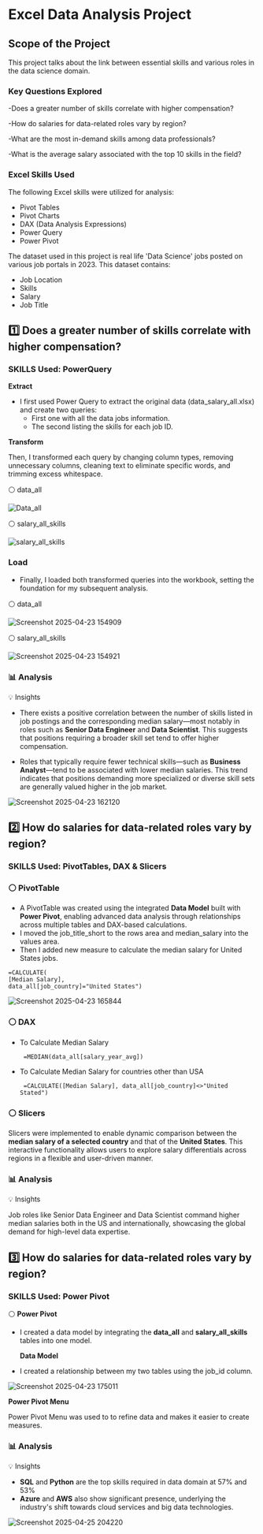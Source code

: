 # Excel Data Analysis Project
 
## Scope of the Project

This project talks about the link between essential skills and various roles in the data science domain. 

### Key Questions Explored

-Does a greater number of skills correlate with higher compensation?

-How do salaries for data-related roles vary by region?

-What are the most in-demand skills among data professionals?

-What is the average salary associated with the top 10 skills in the field?

### Excel Skills Used
The following Excel skills were utilized for analysis:

- Pivot Tables
- Pivot Charts
- DAX (Data Analysis Expressions)
- Power Query
- Power Pivot


The dataset used in this project is real life 'Data Science' jobs posted on various job portals in 2023. This dataset contains:

- Job Location
- Skills
- Salary
- Job Title

## :one: Does a greater number of skills correlate with higher compensation?

### SKILLS Used: PowerQuery

**Extract**

- I first used Power Query to extract the original data (data_salary_all.xlsx) and create two queries:
    - First one with all the data jobs information.
    - The second listing the skills for each job ID.

 **Transform**
 
   Then, I transformed each query by changing column types, removing unnecessary columns, cleaning text to eliminate specific words, and trimming excess whitespace.

   :white_circle: data_all

   ![Data_all](https://github.com/user-attachments/assets/4325b0fb-8aab-4e85-afd8-61c09a20e91f)

   :white_circle: salary_all_skills

   ![salary_all_skills](https://github.com/user-attachments/assets/79e7e45c-fd60-441a-a679-b53f8a5d1e8d)

### Load

- Finally, I loaded both transformed queries into the workbook, setting the foundation for my subsequent analysis.
  
:white_circle: data_all


![Screenshot 2025-04-23 154909](https://github.com/user-attachments/assets/1619c70a-dde6-4910-ba1e-207274ff6ab1)

:white_circle: salary_all_skills


![Screenshot 2025-04-23 154921](https://github.com/user-attachments/assets/8079c4e2-d7f5-4831-ac49-01675872fe21)

### 📊 Analysis

 💡 Insights
 
 - There exists a positive correlation between the number of skills listed in job postings and the corresponding median salary—most notably in roles such as **Senior Data Engineer** and **Data Scientist**. This suggests that positions requiring a broader skill set tend to offer higher compensation.
     
 - Roles that typically require fewer technical skills—such as **Business Analyst**—tend to be associated with lower median salaries. This trend indicates that positions demanding more specialized or diverse skill sets are generally valued higher in the job market.
     
![Screenshot 2025-04-23 162120](https://github.com/user-attachments/assets/8b757cb3-5d5c-4de9-83df-e78c02f0dcec)

## 2️⃣ How do salaries for data-related roles vary by region?

### SKILLS Used: PivotTables, DAX & Slicers 

### :white_circle: PivotTable 

- A PivotTable was created using the integrated **Data Model** built with **Power Pivot**, enabling advanced data analysis through relationships across multiple tables and DAX-based calculations.
- I moved the job_title_short to the rows area and median_salary into the values area.
- Then I added new measure to calculate the median salary for United States jobs.

```
=CALCULATE(
[Median Salary],
data_all[job_country]="United States")
```

![Screenshot 2025-04-23 165844](https://github.com/user-attachments/assets/a0b300e7-1e00-436f-b0fe-f09ea7980d4e)

### :white_circle: DAX

 - To Calculate Median Salary 
   
   ```
    =MEDIAN(data_all[salary_year_avg])
   ```
 - To Calculate Median Salary for countries other than USA
   
   ```
    =CALCULATE([Median Salary], data_all[job_country]<>"United Stated")
   ```
### :white_circle: Slicers 

Slicers were implemented to enable dynamic comparison between the **median salary of a selected country** and that of the **United States**. This interactive functionality allows users to explore salary differentials across regions in a flexible and user-driven manner.

### 📊 Analysis

💡 Insights

Job roles like Senior Data Engineer and Data Scientist command higher median salaries both in the US and internationally, showcasing the global demand for high-level data expertise.

## 3️⃣ How do salaries for data-related roles vary by region?

### SKILLS Used: Power Pivot

:white_circle: **Power Pivot**

- I created a data model by integrating the **data_all** and **salary_all_skills** tables into one model.

  **Data Model**

- I created a relationship between my two tables using the job_id column.

 ![Screenshot 2025-04-23 175011](https://github.com/user-attachments/assets/88397312-11f2-46c3-bcde-30eaa70e9589)

 **Power Pivot Menu**

 Power Pivot Menu was used to to refine data and makes it easier to create measures.

 ### 📊 Analysis

💡 Insights

- **SQL** and **Python** are the top skills required in data domain at 57% and 53%
- **Azure** and **AWS** also show significant presence, underlying the industry's shift towards cloud services and big data technologies.

![Screenshot 2025-04-25 204220](https://github.com/user-attachments/assets/5507e950-e200-4e44-8d6f-48e110042ef5)
